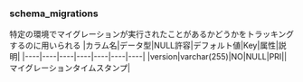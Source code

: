 ### schema_migrations
特定の環境でマイグレーションが実行されたことがあるかどうかをトラッキングするのに用いられる
|カラム名|データ型|NULL許容|デフォルト値|Key|属性|説明|
|----|----|----|----|----|----|----|
|version|varchar(255)|NO|NULL|PRI||マイグレーションタイムスタンプ|